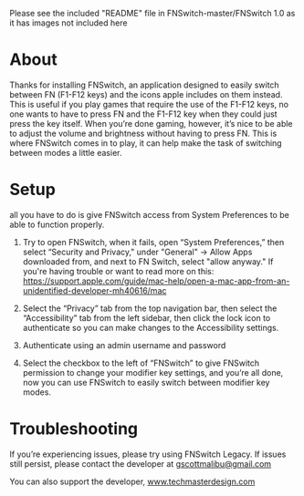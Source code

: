 Please see the included "README" file in FNSwitch-master/FNSwitch 1.0 as it has images not included here 

# About

Thanks for installing FNSwitch, an application designed to easily switch between FN (F1-F12 keys) and the icons apple includes on them instead. This is useful if you play games that require the use of the F1-F12 keys, no one wants to have to press FN and the F1-F12 key when they could just press the key itself. When you’re done gaming, however, it’s nice to be able to adjust the volume and brightness without having to press FN. This is where FNSwitch comes in to play, it can help make the task of switching between modes a little easier. 

# Setup  

all you have to do is give FNSwitch access from System Preferences to be able to function properly. 

1) Try to open FNSwitch, when it fails, open “System Preferences,” then select “Security and Privacy," under "General" -> Allow Apps downloaded from, and next to FN Switch, select "allow anyway." If you're having trouble or want to read more on this: 
https://support.apple.com/guide/mac-help/open-a-mac-app-from-an-unidentified-developer-mh40616/mac

2) Select the “Privacy” tab from the top navigation bar, then select the “Accessibility” tab from the left sidebar, then click the lock icon to authenticate so you can make changes to the Accessibility settings.

3) Authenticate using an admin username and password

4) Select the checkbox to the left of “FNSwitch” to give FNSwitch permission to change your modifier key settings, and you’re all done, now you can use FNSwitch to easily switch between modifier key modes. 


# Troubleshooting

If you’re experiencing issues, please try using FNSwitch Legacy. If issues still persist, please contact the developer at gscottmalibu@gmail.com

You can also support the developer, www.techmasterdesign.com
